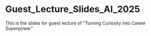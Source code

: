 # Guest_Lecture_Slides_AI_2025
This is the slides for guest lecture of "Turning Curiosity into Career Superpower"

